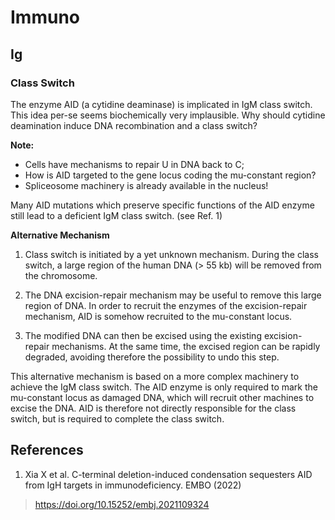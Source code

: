 # Immuno


## Ig

### Class Switch

The enzyme AID (a cytidine deaminase) is implicated in IgM class switch. This idea per-se seems biochemically very implausible. Why should cytidine deamination induce DNA recombination and a class switch?

**Note:**
- Cells have mechanisms to repair U in DNA back to C;
- How is AID targeted to the gene locus coding the mu-constant region?
- Spliceosome machinery is already available in the nucleus!

Many AID mutations which preserve specific functions of the AID enzyme still lead to a deficient IgM class switch. (see Ref. 1)

**Alternative Mechanism**

1. Class switch is initiated by a yet unknown mechanism. During the class switch, a large region of the human DNA (> 55 kb) will be removed from the chromosome.

2. The DNA excision-repair mechanism may be useful to remove this large region of DNA. In order to recruit the enzymes of the excision-repair mechanism, AID is somehow recruited to the mu-constant locus.

3. The modified DNA can then be excised using the existing excision-repair mechanisms. At the same time, the excised region can be rapidly degraded, avoiding therefore the possibility to undo this step.

This alternative mechanism is based on a more complex machinery to achieve the IgM class switch. The AID enzyme is only required to mark the mu-constant locus as damaged DNA, which will recruit other machines to excise the DNA. AID is therefore not directly responsible for the class switch, but is required to complete the class switch.


## References

1. Xia X et al. C-terminal deletion-induced condensation sequesters AID from IgH targets in immunodeficiency. EMBO (2022)
> https://doi.org/10.15252/embj.2021109324
